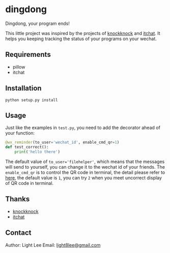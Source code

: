# dingdong
Dingdong, your program ends!

This little project was inspired by the projects of [knockknock](https://github.com/huggingface/knockknock) and [itchat](https://github.com/littlecodersh/ItChat). It helps you keeping tracking the status of your programs on your wechat.


## Requirements

- pillow
- itchat


## Installation

```shell
python setup.py install
```

## Usage

Just like the examples in `test.py`, you need to add the decorator ahead of your function:

```python
@wx_reminder(to_user='wechat_id', enable_cmd_qr=1)
def test_correct():
    print('hello there')
```

The default value of `to_user='filehelper'`, which means that the messages will send to yourself, you can change it to the wechat id of your friends. The `enable_cmd_qr` is to control the QR code in terminal, the detail please refer to [here](https://github.com/littlecodersh/ItChat#%E5%91%BD%E4%BB%A4%E8%A1%8C%E4%BA%8C%E7%BB%B4%E7%A0%81), the default value is `1`, you can try `2` when you meet uncorrect display of QR code in terminal.


## Thanks

- [knockknock](https://github.com/huggingface/knockknock) 
- [itchat](https://github.com/littlecodersh/ItChat)


## Contact

Author: Light Lee
Email: light8lee@gmail.com
